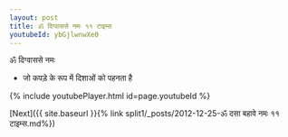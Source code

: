 ```yaml
---
layout: post
title: ॐ दिग्वाससे नमः ११ टाइम्स
youtubeId: ybGjlwnwXe0
---
```

 
 
 ॐ दिग्वाससे नमः  
 
 -  जो कपड़े के रूप में दिशाओं को पहनता है 
 
  
 
  
 
 
 
 
 
 


{% include youtubePlayer.html id=page.youtubeId %}
 
[Next]({{ site.baseurl }}{% link  split1/_posts/2012-12-25-ॐ दसा बहावे नमः ११ टाइम्स.md%})
 
